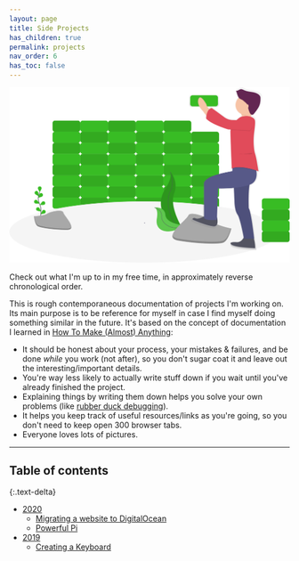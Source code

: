```yaml
---
layout: page
title: Side Projects
has_children: true
permalink: projects
nav_order: 6
has_toc: false
---
```


![Building... something](/assets/img/undraw_building_blocks_n0nc.svg)

Check out what I'm up to in my free time, in approximately reverse chronological order.

This is rough contemporaneous documentation of projects I'm working on. Its main purpose is to be reference for myself in case I find myself doing something similar in the future. It's based on the concept of documentation I learned in [How To Make (Almost) Anything](http://fab.cba.mit.edu/classes/863.17/Harvard/people/julia-ebert/):
- It should be honest about your process, your mistakes & failures, and be done *while* you work (not after), so you don't sugar coat it and leave out the interesting/important details.
- You're way less likely to actually write stuff down if you wait until you've already finished the project.
- Explaining things by writing them down helps you solve your own problems (like [rubber duck debugging](https://en.wikipedia.org/wiki/Rubber_duck_debugging)).
- It helps you keep track of useful resources/links as you're going, so you don't need to keep open 300 browser tabs.
- Everyone loves lots of pictures.

---

## Table of contents
{:.text-delta}

- [2020](2020)
  - [Migrating a website to DigitalOcean](migrate-to-do)
  - [Powerful Pi](power-pi)
- [2019](2019)
  - [Creating a Keyboard](keyboard)